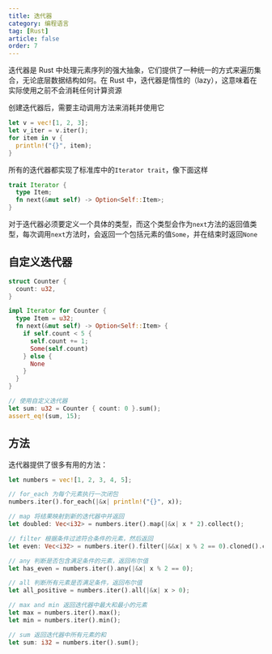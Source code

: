 ```yaml
---
title: 迭代器
category: 编程语言
tag: [Rust]
article: false
order: 7
---
```


迭代器是 Rust 中处理元素序列的强大抽象，它们提供了一种统一的方式来遍历集合，无论底层数据结构如何。在 Rust 中，迭代器是惰性的（lazy），这意味着在实际使用之前不会消耗任何计算资源

创建迭代器后，需要主动调用方法来消耗并使用它

```rust
let v = vec![1, 2, 3];
let v_iter = v.iter();
for item in v {
  println!("{}", item);
}
```

所有的迭代器都实现了标准库中的`Iterator trait`，像下面这样

```rust
trait Iterator {
  type Item;
  fn next(&mut self) -> Option<Self::Item>;
}
```

对于迭代器必须要定义一个具体的类型，而这个类型会作为`next`方法的返回值类型，每次调用`next`方法时，会返回一个包括元素的值`Some`，并在结束时返回`None`

## 自定义迭代器

```rust
struct Counter {
  count: u32,
}

impl Iterator for Counter {
  type Item = u32;
  fn next(&mut self) -> Option<Self::Item> {
    if self.count < 5 {
      self.count += 1;
      Some(self.count)
    } else {
      None
    }
  }
}

// 使用自定义迭代器
let sum: u32 = Counter { count: 0 }.sum();
assert_eq!(sum, 15);
```

## 方法

迭代器提供了很多有用的方法：

```rust
let numbers = vec![1, 2, 3, 4, 5];

// for_each 为每个元素执行一次闭包
numbers.iter().for_each(|&x| println!("{}", x));

// map 将结果映射到新的迭代器中并返回
let doubled: Vec<i32> = numbers.iter().map(|&x| x * 2).collect();

// filter 根据条件过滤符合条件的元素，然后返回
let even: Vec<i32> = numbers.iter().filter(|&&x| x % 2 == 0).cloned().collect();

// any 判断是否包含满足条件的元素，返回布尔值
let has_even = numbers.iter().any(|&x| x % 2 == 0);

// all 判断所有元素是否满足条件，返回布尔值
let all_positive = numbers.iter().all(|&x| x > 0);

// max and min 返回迭代器中最大和最小的元素
let max = numbers.iter().max();
let min = numbers.iter().min();

// sum 返回迭代器中所有元素的和
let sum: i32 = numbers.iter().sum();
```
